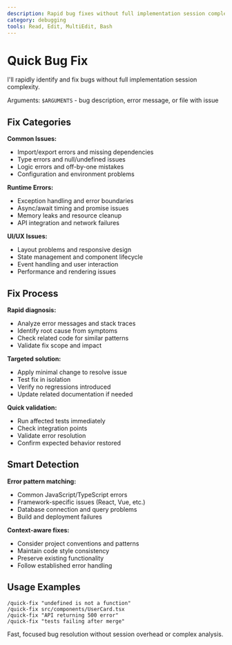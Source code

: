 ```yaml
---
description: Rapid bug fixes without full implementation session complexity  
category: debugging
tools: Read, Edit, MultiEdit, Bash
---
```


# Quick Bug Fix

I'll rapidly identify and fix bugs without full implementation session complexity.

Arguments: `$ARGUMENTS` - bug description, error message, or file with issue

## Fix Categories

**Common Issues:**
- Import/export errors and missing dependencies
- Type errors and null/undefined issues
- Logic errors and off-by-one mistakes
- Configuration and environment problems

**Runtime Errors:**
- Exception handling and error boundaries
- Async/await timing and promise issues
- Memory leaks and resource cleanup
- API integration and network failures

**UI/UX Issues:**
- Layout problems and responsive design
- State management and component lifecycle
- Event handling and user interaction
- Performance and rendering issues

## Fix Process

**Rapid diagnosis:**
- Analyze error messages and stack traces
- Identify root cause from symptoms
- Check related code for similar patterns
- Validate fix scope and impact

**Targeted solution:**
- Apply minimal change to resolve issue
- Test fix in isolation
- Verify no regressions introduced
- Update related documentation if needed

**Quick validation:**
- Run affected tests immediately
- Check integration points
- Validate error resolution
- Confirm expected behavior restored

## Smart Detection

**Error pattern matching:**
- Common JavaScript/TypeScript errors
- Framework-specific issues (React, Vue, etc.)
- Database connection and query problems
- Build and deployment failures

**Context-aware fixes:**
- Consider project conventions and patterns
- Maintain code style consistency
- Preserve existing functionality
- Follow established error handling

## Usage Examples

```
/quick-fix "undefined is not a function"
/quick-fix src/components/UserCard.tsx
/quick-fix "API returning 500 error"
/quick-fix "tests failing after merge"
```

Fast, focused bug resolution without session overhead or complex analysis.